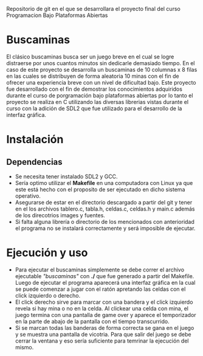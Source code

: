 
Repositorio de git en el que se desarrollara el proyecto final del curso Programacion Bajo Plataformas Abiertas
# Buscaminas

El clásico buscaminas busca ser un juego breve en el cual se logre distraerse por unos cuantos minutos sin dedicarle demasiado tiempo. En el caso de este proyecto se desarrolla un buscaminas de 10 columnas x 8 filas en las cuales se distribuyen de forma aleatoria 10 minas con el fin de ofrecer una experiencia breve con un nivel de dificultad bajo. Este proyecto fue desarrollado con el fin de demostrar los conocimientos adquiridos durante el curso de porgramación bajo plataformas abiertas por lo tanto el proyecto se realiza en C utilizando las diversas librerias vistas durante el curso con la adición de SDL2 que fue utilizado para el desarrollo de la interfaz gráfica.

# Instalación

## Dependencias
- Se necesita tener instalado SDL2 y GCC.
- Sería optimo utilizar el **Makefile** en una computadora con Linux ya que este está hecho con el proposito de ser ejecutado en dicho sistema operativo.
- Asegurarse de estar en el directorio descargado a partir del git y tener en el los archivos tablero.c, tabla.h, celdas.c, celdas.h y main.c además de los direcotrios images y fuentes.
- Si falta alguna librería o directorio de los mencionados con anterioridad el programa no se instalará correctamente y será imposible de ejecutar.

# Ejecución y uso

- Para ejecutar el buscaminas simplemente se debe correr el archivo ejecutable *"buscaminas"* con **./** que fue generado a partir del Makefile. Luego de ejecutar el programa aparecerá una interfaz gráfica en la cual se puede comenzar a jugar con el ratón apretando las celdas con el click izquierdo o derecho. 
- El click derecho sirve para marcar con una bandera y el click izquierdo revela si hay mina o no en la celda. Al clickear una celda con mina, el juego termina con una pantalla de game over y aparece el temporizador en la parte de abajo de la pantalla con el tiempo transcurrido. 
- Si se marcan todas las banderas de forma correcta se gana en el juego y se muestra una pantalla de vicotria. Para que salir del juego se debe cerrar la ventana y eso sería suficiente para temrinar la ejecución del mismo.

